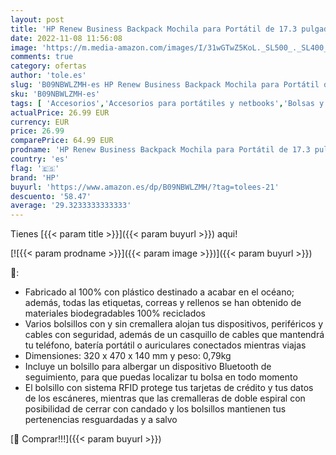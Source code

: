 ```yaml
---
layout: post
title: 'HP Renew Business Backpack Mochila para Portátil de 17.3 pulgadas  Poliéster Reciclado  Resistente al Agua  Cremallera  Negro'
date: 2022-11-08 11:56:08
image: 'https://m.media-amazon.com/images/I/31wGTwZ5KoL._SL500_._SL400_.jpg'
comments: true
category: ofertas
author: 'tole.es'
slug: 'B09NBWLZMH-es HP Renew Business Backpack Mochila para Portátil de 17.3...'
sku: 'B09NBWLZMH-es'
tags: [ 'Accesorios','Accesorios para portátiles y netbooks','Bolsas y fundas para portátiles y netbooks','Informática','Mochilas para portátiles y netbooks','backpack','hp','mochila','🇪🇸', ]
actualPrice: 26.99 EUR
currency: EUR
price: 26.99
comparePrice: 64.99 EUR
prodname: 'HP Renew Business Backpack Mochila para Portátil de 17.3 pulgadas  Poliéster Reciclado  Resistente al Agua  Cremallera  Negro'
country: 'es'
flag: '🇪🇸'
brand: 'HP'
buyurl: 'https://www.amazon.es/dp/B09NBWLZMH/?tag=tolees-21'
descuento: '58.47'
average: '29.3233333333333'
---
```


Tienes [{{< param title >}}]({{< param buyurl >}}) aqui!

[![{{< param prodname >}}]({{< param image >}})]({{< param buyurl >}})

🔎:

- Fabricado al 100% con plástico destinado a acabar en el océano; además, todas las etiquetas, correas y rellenos se han obtenido de materiales biodegradables 100% reciclados
- Varios bolsillos con y sin cremallera alojan tus dispositivos, periféricos y cables con seguridad, además de un casquillo de cables que mantendrá tu teléfono, batería portátil o auriculares conectados mientras viajas
- Dimensiones: 320 x 470 x 140 mm y peso: 0,79kg
- Incluye un bolsillo para albergar un dispositivo Bluetooth de seguimiento, para que puedas localizar tu bolsa en todo momento
- El bolsillo con sistema RFID protege tus tarjetas de crédito y tus datos de los escáneres, mientras que las cremalleras de doble espiral con posibilidad de cerrar con candado y los bolsillos mantienen tus pertenencias resguardadas y a salvo

[🛒 Comprar!!!]({{< param buyurl >}})
